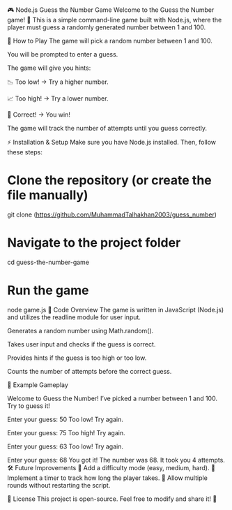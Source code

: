 🎮 Node.js Guess the Number Game
Welcome to the Guess the Number game! 🔢 This is a simple command-line game built with Node.js, where the player must guess a randomly generated number between 1 and 100.

🚀 How to Play
The game will pick a random number between 1 and 100.

You will be prompted to enter a guess.

The game will give you hints:

📉 Too low! → Try a higher number.

📈 Too high! → Try a lower number.

🎉 Correct! → You win!

The game will track the number of attempts until you guess correctly.

⚡ Installation & Setup
Make sure you have Node.js installed. Then, follow these steps:

# Clone the repository (or create the file manually)
git clone (https://github.com/MuhammadTalhakhan2003/guess_number)

# Navigate to the project folder
cd guess-the-number-game

# Run the game
node game.js
📜 Code Overview
The game is written in JavaScript (Node.js) and utilizes the readline module for user input.

Generates a random number using Math.random().

Takes user input and checks if the guess is correct.

Provides hints if the guess is too high or too low.

Counts the number of attempts before the correct guess.

📌 Example Gameplay

Welcome to Guess the Number!
I’ve picked a number between 1 and 100. Try to guess it!

Enter your guess: 50
Too low! Try again.

Enter your guess: 75
Too high! Try again.

Enter your guess: 63
Too low! Try again.

Enter your guess: 68
You got it! The number was 68. It took you 4 attempts.
🛠️ Future Improvements
🔹 Add a difficulty mode (easy, medium, hard).
🔹 Implement a timer to track how long the player takes.
🔹 Allow multiple rounds without restarting the script.

📜 License
This project is open-source. Feel free to modify and share it! 🚀
